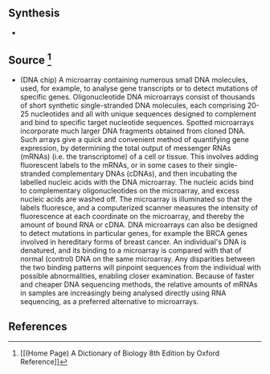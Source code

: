 ## Synthesis
- 
## Source [^1]
- (DNA chip) A microarray containing numerous small DNA molecules, used, for example, to analyse gene transcripts or to detect mutations of specific genes. Oligonucleotide DNA microarrays consist of thousands of short synthetic single-stranded DNA molecules, each comprising 20-25 nucleotides and all with unique sequences designed to complement and bind to specific target nucleotide sequences. Spotted microarrays incorporate much larger DNA fragments obtained from cloned DNA. Such arrays give a quick and convenient method of quantifying gene expression, by determining the total output of messenger RNAs (mRNAs) (i.e. the transcriptome) of a cell or tissue. This involves adding fluorescent labels to the mRNAs, or in some cases to their single-stranded complementary DNAs (cDNAs), and then incubating the labelled nucleic acids with the DNA microarray. The nucleic acids bind to complementary oligonucleotides on the microarray, and excess nucleic acids are washed off. The microarray is illuminated so that the labels fluoresce, and a computerized scanner measures the intensity of fluorescence at each coordinate on the microarray, and thereby the amount of bound RNA or cDNA. DNA microarrays can also be designed to detect mutations in particular genes, for example the BRCA genes involved in hereditary forms of breast cancer. An individual's DNA is denatured, and its binding to a microarray is compared with that of normal (control) DNA on the same microarray. Any disparities between the two binding patterns will pinpoint sequences from the individual with possible abnormalities, enabling closer examination. Because of faster and cheaper DNA sequencing methods, the relative amounts of mRNAs in samples are increasingly being analysed directly using RNA sequencing, as a preferred alternative to microarrays.
## References

[^1]: [[(Home Page) A Dictionary of Biology 8th Edition by Oxford Reference]]
